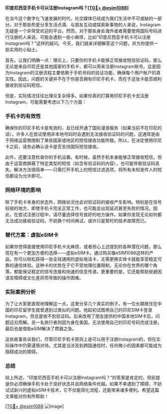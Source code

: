 **印度尼西亚手机卡可以注册Instagram吗？[[TG💪+ @esim1088](https://t.me/s/esim1088)]**

在当今这个数字化飞速发展的时代，社交媒体已经成为我们生活中不可或缺的一部分。对于那些热爱分享生活点滴、与朋友互动或探索新事物的人来说，Instagram无疑是一个非常受欢迎的平台。然而，对于那些身处海外或者需要使用国际号码进行注册的人来说，可能会遇到一些小麻烦，比如“印度尼西亚手机卡可以注册Instagram吗？”这样的疑问。今天，我们就来详细解答这个问题，并为你提供一些实用的小贴士。

首先，让我们明确一点：理论上，只要你的手机卡能够正常接收短信验证码，那么无论是来自印尼还是其他国家的手机卡，都可以用来注册Instagram账号。这是因为Instagram的注册流程主要依赖于手机号码的验证功能，确保每个用户账户的真实性。因此，问题的关键并不在于你是否拥有印尼手机卡，而在于这张卡能否顺利接收到验证码短信。

但是，实际情况往往比理论复杂得多。如果你真的打算用印尼手机卡去注册Instagram，可能需要考虑以下几个方面：

### 手机卡的有效性

确保你的印尼手机卡是有效的，且已经开通了国际漫游服务（如果当前不在印尼的话）。许多人在尝试使用非本地号码时会遇到无法接收验证码的问题，这通常是由于网络运营商限制了某些国家或地区的短信接收功能所致。所以，在决定使用印尼卡之前，请务必确认该卡是否支持国际短信接收。

此外，还要注意检查你的手机设置。有时候，虽然手机本身能够正常接收短信，但由于运营商屏蔽了特定类型的短信（如含有验证码的内容），也可能导致验证码丢失。解决方法很简单——只需打开手机上的短信过滤选项，将所有未知发件人的短信都设为允许即可。

### 网络环境的影响

除了手机卡本身的状态外，网络状况也会对验证码的接收产生影响。特别是在信号较弱的地方，即使手机卡完全正常工作，也可能会出现延迟甚至失败的情况。因此，在尝试注册过程中，请尽量选择信号良好的地方操作。如果你发现无论如何都无法成功接收验证码，不妨换个时间再试，或许只是暂时的技术故障而已。

### 替代方案：虚拟eSIM卡

如果你觉得直接使用印尼手机卡太麻烦，或者担心上述提到的各种潜在问题，那么现在有一个更加方便的选择——虚拟eSIM卡。通过购买像eSIM1088这样的产品，你可以轻松获得一张全球通用的虚拟电话卡，无需更换实体卡就能享受稳定可靠的通信体验。这种卡的优势在于它不受地理位置限制，无论你在世界的哪个角落，都能保证稳定的信号连接和快速的信息传递。更重要的是，它还能帮助规避因语言障碍或文化差异而导致的操作困难。

### 实际案例分析

为了让大家更直观地理解这一点，这里分享几个真实的例子。有一位长期居住在中国的印尼留学生就曾遇到过类似的问题。他起初试图用自己的印尼SIM卡登录Instagram，但总是收不到验证码。后来改用了朋友提供的中国本地SIM卡后，问题迎刃而解。另一名旅行者则因为身在美国，无法使用自己的印尼号码完成注册，最后也是借助eSIM解决了燃眉之急。

这些故事告诉我们，尽管印尼手机卡原则上是可以用于注册Instagram的，但在实际操作中仍需谨慎对待。尤其是当涉及到跨国通信时，任何微小的因素都可能成为阻碍成功的障碍。

### 总结

综上所述，“印度尼西亚手机卡可以注册Instagram吗？”的答案是肯定的，但前提是你必须确保手机卡处于良好状态并且网络条件优越。如果不幸遇到了障碍，不妨试试新兴的虚拟eSIM卡技术，它不仅能简化流程，还能带来诸多便利。希望这篇文章能对你有所帮助！

[[TG💪+ @esim1088](https://t.me/s/esim1088) ![Image](https://i.postimg.cc/4NQfJmqS/Snipaste-2025-05-13-00-14-12.png)]